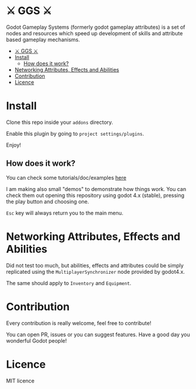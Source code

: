 ⚔️ GGS ⚔️
=======

Godot Gameplay Systems (formerly godot gameplay attributes) is a set of nodes and resources which speed up development of skills and attribute based gameplay mechanisms.

- [⚔️ GGS ⚔️](#️-ggs-️)
- [Install](#install)
  - [How does it work?](#how-does-it-work)
- [Networking Attributes, Effects and Abilities](#networking-attributes-effects-and-abilities)
- [Contribution](#contribution)
- [Licence](#licence)

# Install

Clone this repo inside your `addons` directory.

Enable this plugin by going to `project settings/plugins`.

Enjoy! 

## How does it work?

You can check some tutorials/doc/examples [here](./docs/readme.md)

I am making also small "demos" to demonstrate how things work. You can check them out opening this repository using godot 4.x (stable), pressing the play button and choosing one.

`Esc` key will always return you to the main menu.

# Networking Attributes, Effects and Abilities

Did not test too much, but abilities, effects and attributes could be simply replicated using the `MultiplayerSynchronizer` node provided by godot4.x.

The same should apply to `Inventory` and `Equipment`.

# Contribution

Every contribution is really welcome, feel free to contribute!

You can open PR, issues or you can suggest features. Have a good day you wonderful Godot people!

# Licence

MIT licence
